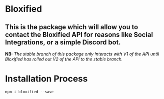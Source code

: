 # Bloxified

## **This is the package which will allow you to contact the Bloxified API for reasons like Social Integrations, or a simple Discord bot.** 

**NB:** *The stable branch of this package only interacts with V1 of the API until Bloxified has rolled out V2 of the API to the stable branch.*

# Installation Process

```
npm i bloxified --save
```
